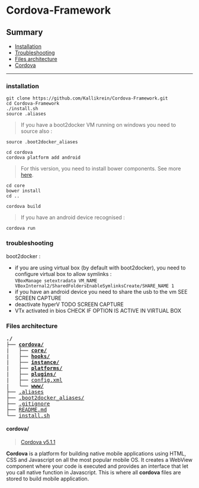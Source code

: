 # Cordova-Framework

## Summary
* [Installation](#installation)
* [Troubleshooting](#troubleshooting)
* [Files architecture](#files-architecture)
* [Cordova](#cordova)

-----

### installation

```
git clone https://github.com/Kallikrein/Cordova-Framework.git
cd Cordova-Framework
./install.sh
source .aliases
```  
> If you have a boot2docker VM running on windows you need to source also :
```
source .boot2docker_aliases
```

```
cd cordova
cordova platform add android
```

> For this version, you need to install bower components. See more [here](https://github.com/Kallikrein/core/blob/master/README.md).
```
cd core
bower install
cd ..
```

```
cordova build
```

> If you have an android device recognised :

```cordova run```

### troubleshooting

boot2docker :
- if you are using virtual box (by default with boot2docker), you need to configure virtual box to allow symlinks :  
```VBoxManage setextradata VM_NAME VBoxInternal2/SharedFoldersEnableSymlinksCreate/SHARE_NAME 1```  
- if you have an android device you need to share the usb to the vm
SEE SCREEN CAPTURE
- deactivate hyperV
TODO SCREEN CAPTURE
- VTx activated in bios
CHECK IF OPTION IS ACTIVE IN VIRTUAL BOX

### Files architecture

<pre>
<b>./</b>
├── <b><a href="#cordova">cordova/</a></b>
|   ├── <b><a href="#core">core/</a></b>
|   ├── <b><a href="#hooks">hooks/</a></b>
|   ├── <b><a href="#instance">instance/</a></b>
|   ├── <b><a href="#platforms">platforms/</a></b>
|   ├── <b><a href="#plugins">plugins/</a></b>
|   ├── <a href="#config">config.xml</a>
|   └── <b><a href="#www">www/</a></b>
├── <a href="#aliases">.aliases</a>
├── <a href="#boot2docker">.boot2docker_aliases/</a>
├── <a href="#gitignore">.gitignore</a>
├── <a href="#readme">README.md</a>
└── <a href="#install">install.sh</a>
</pre>

#### cordova/
> [Cordova v5.1.1](http://cordova.apache.org/docs/en/5.1.1/index.html)

**Cordova** is a platform for building native mobile applications using HTML, CSS and Javascript on all the most popular mobile OS. It creates a WebView component where your code is executed and provides an interface that let you call native function in Javascript.
This is where all **cordova** files are stored to build mobile application.<br>
